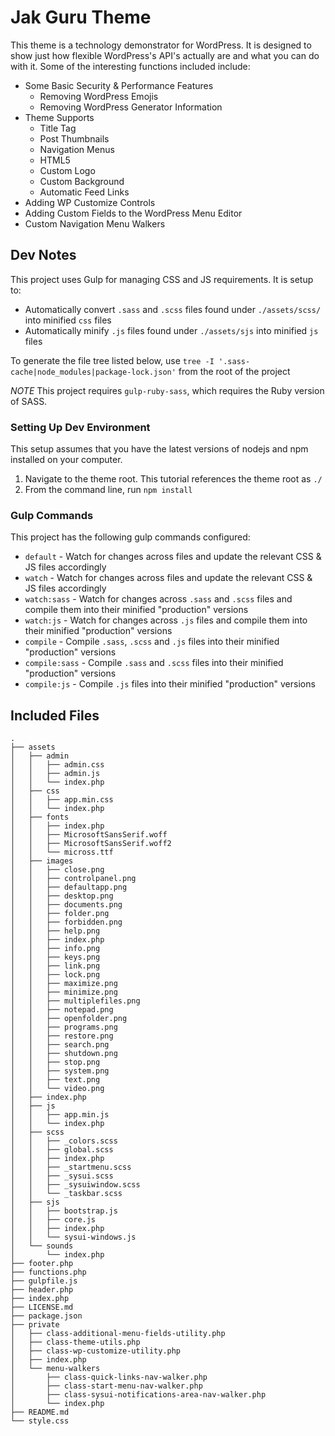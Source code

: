 # Jak Guru Theme

This theme is a technology demonstrator for WordPress. It is designed to show just how flexible WordPress's API's actually are and what you can do with it. Some of the interesting functions included include:

* Some Basic Security & Performance Features
  * Removing WordPress Emojis
  * Removing WordPress Generator Information
* Theme Supports
  * Title Tag
  * Post Thumbnails
  * Navigation Menus
  * HTML5
  * Custom Logo
  * Custom Background
  * Automatic Feed Links
 * Adding WP Customize Controls
 * Adding Custom Fields to the WordPress Menu Editor
 * Custom Navigation Menu Walkers

## Dev Notes

This project uses Gulp for managing CSS and JS requirements. It is setup to:

* Automatically convert `.sass` and `.scss` files found under `./assets/scss/` into minified `css` files
* Automatically minify `.js` files found under `./assets/sjs` into minified `js` files

To generate the file tree listed below, use `tree -I '.sass-cache|node_modules|package-lock.json'` from the root of the project

*NOTE* This project requires `gulp-ruby-sass`, which requires the Ruby version of SASS.

### Setting Up Dev Environment

This setup assumes that you have the latest versions of nodejs and npm installed on your computer.

1. Navigate to the theme root. This tutorial references the theme root as `./`
2. From the command line, run `npm install`

### Gulp Commands

This project has the following gulp commands configured:

* `default` - Watch for changes across files and update the relevant CSS & JS files accordingly
* `watch` - Watch for changes across files and update the relevant CSS & JS files accordingly
* `watch:sass` - Watch for changes across `.sass` and `.scss` files and compile them into their minified "production" versions
* `watch:js` - Watch for changes across `.js` files and compile them into their minified "production" versions
* `compile` - Compile `.sass`, `.scss` and `.js` files into their minified "production" versions
* `compile:sass` - Compile `.sass` and `.scss` files into their minified "production" versions
* `compile:js` - Compile `.js` files into their minified "production" versions

## Included Files

```
.
├── assets
│   ├── admin
│   │   ├── admin.css
│   │   ├── admin.js
│   │   └── index.php
│   ├── css
│   │   ├── app.min.css
│   │   └── index.php
│   ├── fonts
│   │   ├── index.php
│   │   ├── MicrosoftSansSerif.woff
│   │   ├── MicrosoftSansSerif.woff2
│   │   └── micross.ttf
│   ├── images
│   │   ├── close.png
│   │   ├── controlpanel.png
│   │   ├── defaultapp.png
│   │   ├── desktop.png
│   │   ├── documents.png
│   │   ├── folder.png
│   │   ├── forbidden.png
│   │   ├── help.png
│   │   ├── index.php
│   │   ├── info.png
│   │   ├── keys.png
│   │   ├── link.png
│   │   ├── lock.png
│   │   ├── maximize.png
│   │   ├── minimize.png
│   │   ├── multiplefiles.png
│   │   ├── notepad.png
│   │   ├── openfolder.png
│   │   ├── programs.png
│   │   ├── restore.png
│   │   ├── search.png
│   │   ├── shutdown.png
│   │   ├── stop.png
│   │   ├── system.png
│   │   ├── text.png
│   │   └── video.png
│   ├── index.php
│   ├── js
│   │   ├── app.min.js
│   │   └── index.php
│   ├── scss
│   │   ├── _colors.scss
│   │   ├── global.scss
│   │   ├── index.php
│   │   ├── _startmenu.scss
│   │   ├── _sysui.scss
│   │   ├── _sysuiwindow.scss
│   │   └── _taskbar.scss
│   ├── sjs
│   │   ├── bootstrap.js
│   │   ├── core.js
│   │   ├── index.php
│   │   └── sysui-windows.js
│   └── sounds
│       └── index.php
├── footer.php
├── functions.php
├── gulpfile.js
├── header.php
├── index.php
├── LICENSE.md
├── package.json
├── private
│   ├── class-additional-menu-fields-utility.php
│   ├── class-theme-utils.php
│   ├── class-wp-customize-utility.php
│   ├── index.php
│   └── menu-walkers
│       ├── class-quick-links-nav-walker.php
│       ├── class-start-menu-nav-walker.php
│       ├── class-sysui-notifications-area-nav-walker.php
│       └── index.php
├── README.md
└── style.css

```